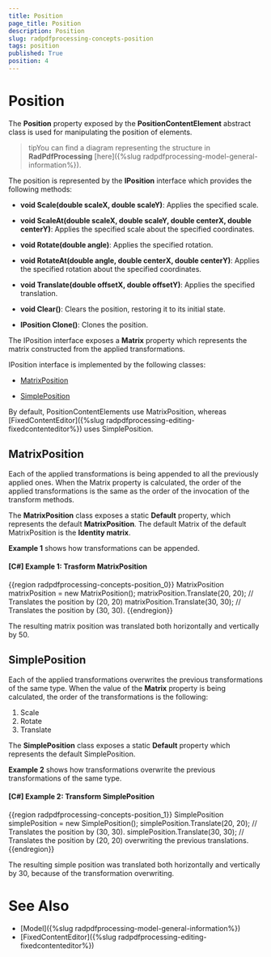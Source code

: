 ```yaml
---
title: Position
page_title: Position
description: Position
slug: radpdfprocessing-concepts-position
tags: position
published: True
position: 4
---
```


# Position



The __Position__ property exposed by the __PositionContentElement__ abstract class is used for manipulating the position of elements.
      

>tipYou can find a diagram representing the structure in __RadPdfProcessing__ [here]({%slug radpdfprocessing-model-general-information%}).
        

The position is represented by the __IPosition__ interface which provides the following methods:      



- __void Scale(double scaleX, double scaleY)__: Applies the specified scale.

- __void ScaleAt(double scaleX, double scaleY, double centerX, double centerY)__: Applies the specified scale about the specified coordinates.

- __void Rotate(double angle)__: Applies the specified rotation.

- __void RotateAt(double angle, double centerX, double centerY)__: Applies the specified rotation about the specified coordinates.

- __void Translate(double offsetX, double offsetY)__: Applies the specified translation.

- __void Clear()__: Clears the position, restoring it to its initial state.

- __IPosition Clone()__: Clones the position.
      

The IPosition interface exposes a __Matrix__ property which represents the matrix constructed from the applied transformations.
      

IPosition interface is implemented by the following classes:
      

* [MatrixPosition](#matrixposition)

* [SimplePosition](#simpleposition)

By default, PositionContentElements use MatrixPosition, whereas [FixedContentEditor]({%slug radpdfprocessing-editing-fixedcontenteditor%}) uses SimplePosition.
      

## MatrixPosition

Each of the applied transformations is being appended to all the previously applied ones. When the Matrix property is calculated, the order of the applied transformations is the same as the order of the invocation of the transform methods.
        

The __MatrixPosition__ class exposes a static __Default__ property, which represents the default __MatrixPosition__. The default Matrix of the default MatrixPosition is the __Identity matrix__.
        

__Example 1__ shows how transformations can be appended.
        

#### __[C#] Example 1: Trasform MatrixPosition__

{{region radpdfprocessing-concepts-position_0}}
    MatrixPosition matrixPosition = new MatrixPosition();
    matrixPosition.Translate(20, 20); // Translates the position by (20, 20)
    matrixPosition.Translate(30, 30); // Translates the position by (30, 30).
{{endregion}}



The resulting matrix position was translated both horizontally and vertically by 50.
        

## SimplePosition

Each of the applied transformations overwrites the previous transformations of the same type. When the value of the __Matrix__ property is being calculated, the order of the transformations is the following:
        

1. Scale
1. Rotate    
1. Translate
            

The __SimplePosition__ class exposes a static __Default__ property which represents the default SimplePosition.
        

__Example 2__ shows how transformations overwrite the previous transformations of the same type.
        

#### __[C#] Example 2: Transform SimplePosition__

{{region radpdfprocessing-concepts-position_1}}
    SimplePosition simplePosition = new SimplePosition();
    simplePosition.Translate(20, 20); // Translates the position by (30, 30).
    simplePosition.Translate(30, 30); // Translates the position by (20, 20) overwriting the previous translations.
{{endregion}}



The resulting simple position was translated both horizontally and vertically by 30, because of the transformation overwriting.
        

# See Also

 * [Model]({%slug radpdfprocessing-model-general-information%})
 * [FixedContentEditor]({%slug radpdfprocessing-editing-fixedcontenteditor%})
